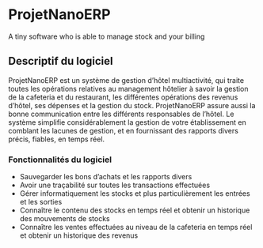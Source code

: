 # ProjetNanoERP
A tiny software who is able to manage stock and your billing

## Descriptif du logiciel

ProjetNanoERP est un système de gestion d’hôtel multiactivité, qui traite toutes les opérations relatives au management hôtelier à savoir la gestion de la cafeteria et du restaurant, les différentes opérations des revenus d’hôtel, ses dépenses et la gestion du stock.  ProjetNanoERP assure aussi la bonne communication entre les différents responsables de l’hôtel. Le système simplifie considérablement la gestion de votre établissement en comblant les lacunes de gestion, et en fournissant des rapports divers précis, fiables, en temps réel.

### Fonctionnalités du logiciel 

* Sauvegarder les bons d’achats et les rapports divers
* Avoir une traçabilité sur toutes les transactions effectuées
* Gérer informatiquement les stocks et plus particulièrement les entrées et  les sorties
* Connaître le contenu des stocks en temps réel et obtenir un historique des mouvements de stocks
* Connaître les ventes effectuées au niveau de la cafeteria en temps réel et obtenir un historique des revenus

